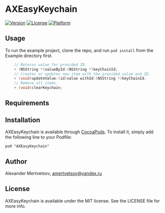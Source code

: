 # AXEasyKeychain

[![Version](https://img.shields.io/cocoapods/v/AXEasyKeychain.svg?style=flat)](http://cocoadocs.org/docsets/AXEasyKeychain)
[![License](https://img.shields.io/cocoapods/l/AXEasyKeychain.svg?style=flat)](http://cocoadocs.org/docsets/AXEasyKeychain)
[![Platform](https://img.shields.io/cocoapods/p/AXEasyKeychain.svg?style=flat)](http://cocoadocs.org/docsets/AXEasyKeychain)

## Usage

To run the example project, clone the repo, and run `pod install` from the Example directory first.

```ObjectiveC
    // Returns value for provided ID.
    + (NSString *)valueById:(NSString *)keyChainId;
    // Creates or updates new item with the provided value and ID.
    + (void)updateValue:(id)value withId:(NSString *)keyChainId;
    // Remove all items.
    + (void)clearKeychain;

```

## Requirements

## Installation

AXEasyKeychain is available through [CocoaPods](http://cocoapods.org). To install
it, simply add the following line to your Podfile:

    pod "AXEasyKeychain"

## Author

Alexander Mertvetsov, amertvetsov@yandex.ru

## License

AXEasyKeychain is available under the MIT license. See the LICENSE file for more info.

